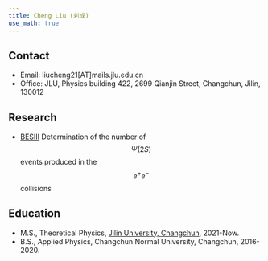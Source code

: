```yaml
---
title: Cheng Liu (刘成)
use_math: true
---
```


## Contact
- Email: liucheng21[AT]mails.jlu.edu.cn
- Office: JLU, Physics building 422, 2699 Qianjin Street, Changchun, Jilin, 130012

## Research
- [BESIII](http://bes3.ihep.ac.cn)  Determination of the number of $$\Psi(2S)$$ events produced in the $$e^{+}e^{-}$$ collisions

## Education

- M.S., Theoretical Physics, [Jilin University, Changchun](https://phy.jlu.edu.cn/), 2021-Now.
- B.S., Applied Physics, Changchun Normal University, Changchun, 2016-2020.
